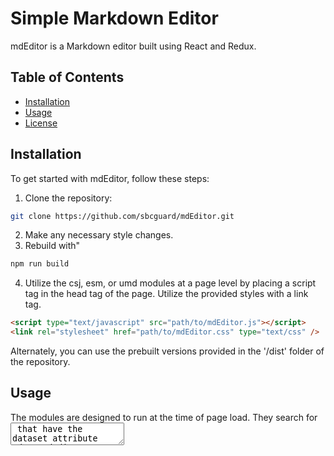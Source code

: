 # Simple Markdown Editor

mdEditor is a Markdown editor built using React and Redux.

## Table of Contents

- [Installation](#installation)
- [Usage](#usage)
- [License](#license)

## Installation

To get started with mdEditor, follow these steps:

1. Clone the repository:

```bash
git clone https://github.com/sbcguard/mdEditor.git
```

2. Make any necessary style changes.
3. Rebuild with"

```bash
npm run build
```

4. Utilize the csj, esm, or umd modules at a page level by placing a script tag in the head tag of the page. Utilize the provided styles with a link tag.

```html
<script type="text/javascript" src="path/to/mdEditor.js"></script>
<link rel="stylesheet" href="path/to/mdEditor.css" type="text/css" />
```

Alternately, you can use the prebuilt versions provided in the '/dist' folder of the repository.

## Usage

The modules are designed to run at the time of page load. They search for <textarea> that have the dataset attribute "data-mdeditor" attribute set.
You can have an unlimited number of <textarea> with the dataset attribute on a page.

## License

Simple Markdown Editor is [MIT licensed](./LICENSE).
